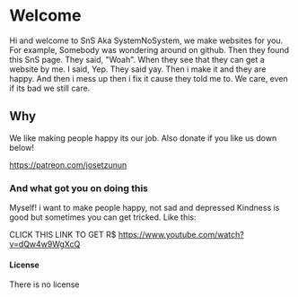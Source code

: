 # Welcome
Hi and welcome to SnS Aka SystemNoSystem, we make websites for you. For example,
Somebody was wondering around on github. Then they found this SnS page. They said,
"Woah". When they see that they can get a website by me. I said, Yep.
They said yay.
Then i make it and they are happy.
And then i mess up then i fix it cause they told me to.
We care, even if its bad we still care.
## Why
We like making people happy its our job. Also donate if you like us down below!

https://patreon.com/josetzunun

### And what got you on doing this
Myself! i want to make people happy, not sad and depressed
Kindness is good but sometimes you can get tricked.
Like this:

CLICK THIS LINK TO GET R$
https://www.youtube.com/watch?v=dQw4w9WgXcQ

#### License
There is no license
